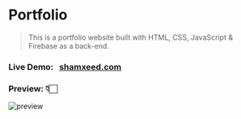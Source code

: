 # Portfolio  

> This is a portfolio website built with HTML, CSS, JavaScript &amp; Firebase as a back-end.  

### Live Demo: &nbsp;  [shamxeed.com](https://shamxeed.com)  
  
  ### Preview:  👇🏻  
    
    
![preview](https://github.com/shamxeed/portfolio/blob/master/public/assets/img/site-review.png)
